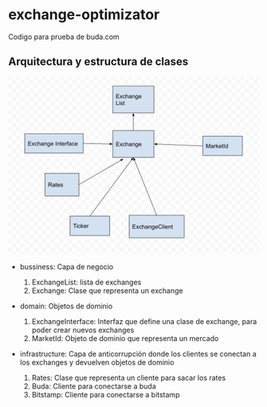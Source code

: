# exchange-optimizator

Codigo para prueba de buda.com

## Arquitectura y estructura de clases
![Arquitectura](https://raw.githubusercontent.com/tuto/exchange-optimizator/main/doc/architectura.png)
- bussiness: 
    Capa de negocio

    1. ExchangeList: lista de exchanges
    2. Exchange: Clase que representa un exchange

- domain: 
    Objetos de dominio

    1. ExchangeInterface: Interfaz que define una clase de exchange, para poder crear nuevos exchanges
    2. MarketId: Objeto de dominio que representa un mercado

- infrastructure: 
    Capa de anticorrupción donde los clientes se conectan a los exchanges y devuelven objetos de dominio

    1. Rates: Clase que representa un cliente para sacar los rates
    2. Buda: Cliente para conectarse a buda
    3. Bitstamp: Cliente para conectarse a bitstamp
